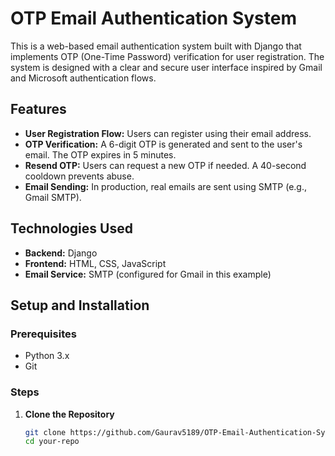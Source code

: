 # OTP Email Authentication System

This is a web-based email authentication system built with Django that implements OTP (One-Time Password) verification for user registration. The system is designed with a clear and secure user interface inspired by Gmail and Microsoft authentication flows.

## Features

- **User Registration Flow:** Users can register using their email address.
- **OTP Verification:** A 6-digit OTP is generated and sent to the user's email. The OTP expires in 5 minutes.
- **Resend OTP:** Users can request a new OTP if needed. A 40-second cooldown prevents abuse.
- **Email Sending:** In production, real emails are sent using SMTP (e.g., Gmail SMTP).

## Technologies Used

- **Backend:** Django
- **Frontend:** HTML, CSS, JavaScript
- **Email Service:** SMTP (configured for Gmail in this example)

## Setup and Installation

### Prerequisites

- Python 3.x
- Git

### Steps

1. **Clone the Repository**

   ```bash
   git clone https://github.com/Gaurav5189/OTP-Email-Authentication-System-Django.git
   cd your-repo
